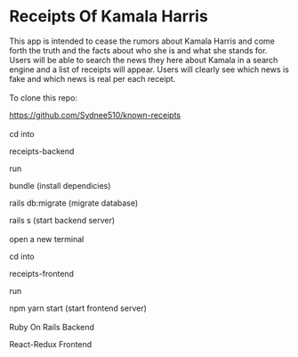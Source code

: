 <h1>Receipts Of Kamala Harris</h1>
This app is intended to cease the rumors about Kamala Harris and come forth the truth and the facts about who she is and what she stands for. Users will be able to search the news they here about Kamala in a search engine and a list of receipts will appear. Users will clearly see which news is fake and which news is real per each receipt. 
<br><br>
To clone this repo:

https://github.com/Sydnee510/known-receipts
<br><br>
cd into 

receipts-backend

run 

bundle (install dependicies)

rails db:migrate (migrate database)

rails s (start backend server)
<br><br>
open a new terminal

cd into 

receipts-frontend

run 

npm yarn start (start frontend server)
<br><br>
Ruby On Rails Backend

React-Redux Frontend 